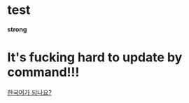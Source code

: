 # test
**strong**
# It's fucking hard to update by command!!!
[한국어가 되나요?](https://www.youtube.com/watch?v=qnVUYX5bybg&list=PLyKKxJwRctRkH8lASupTzOopS9mr3x9jL&index=11) 
